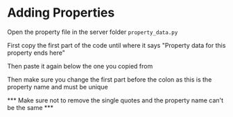 # Adding Properties

Open the property file in the server folder `property_data.py`

First copy the first part of the code until where it says "Property data for this property ends here"

Then paste it again below the one you copied from

Then make sure you change the first part before the colon as this is the property name and must be unique

*** Make sure not to remove the single quotes and the property name can't be the same ***